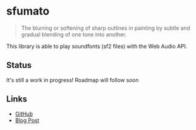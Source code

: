 # sfumato

> The blurring or softening of sharp outlines in painting by subtle and gradual blending of one tone into another.

This library is able to play soundfonts (sf2 files) with the Web Audio API.

## Status

It's still a work in progress! Roadmap will follow soon

## Links

- [GitHub](https://github.com/felixroos/sfumato)
- [Blog Post](https://loophole-letters.vercel.app/soundfonts)

